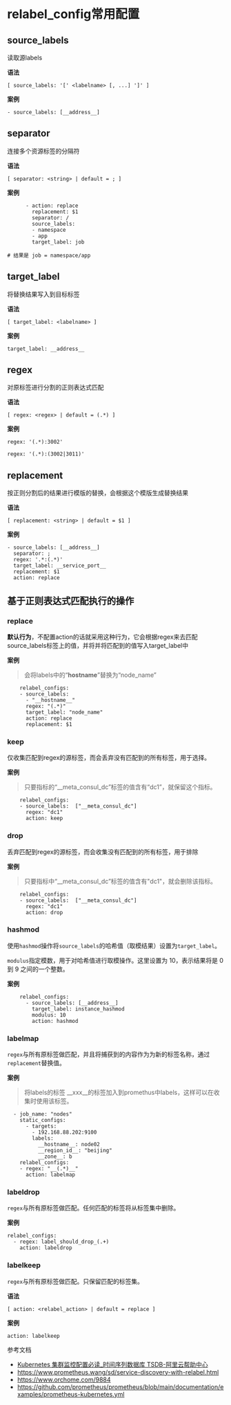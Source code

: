 # relabel_config常用配置

## source_labels
读取源labels

**语法**
``` 
[ source_labels: '[' <labelname> [, ...] ']' ]
```
**案例**
``` 
- source_labels: [__address__]
```

## separator
连接多个资源标签的分隔符

**语法**
``` 
[ separator: <string> | default = ; ]
```
**案例**
``` 
      - action: replace
        replacement: $1
        separator: /
        source_labels:
        - namespace
        - app
        target_label: job
        
# 结果是 job = namespace/app
```
## target_label
将替换结果写入到目标标签

**语法**
``` 
[ target_label: <labelname> ]
```

**案例**
``` 
target_label: __address__
```

## regex

对原标签进行分割的正则表达式匹配

**语法**
``` 
[ regex: <regex> | default = (.*) ]
```

**案例**
``` 
regex: '(.*):3002'

regex: '(.*):(3002|3011)'
```

## replacement
按正则分割后的结果进行模版的替换，会根据这个模版生成替换结果

**语法**
``` 
[ replacement: <string> | default = $1 ]
```

**案例**
``` 
- source_labels: [__address__]
  separator: ;
  regex: '.*:(.*)'
  target_label: __service_port__
  replacement: $1
  action: replace
```


## 基于正则表达式匹配执行的操作

### replace
**默认行为**，不配置action的话就采用这种行为，它会根据regex来去匹配source_labels标签上的值，并将并将匹配到的值写入target_label中

**案例**
>会将labels中的“__hostname__”替换为“node_name”
``` 
    relabel_configs:
    - source_labels:
      - "__hostname__"
      regex: "(.*)"
      target_label: "node_name"
      action: replace
      replacement: $1
```

### keep
仅收集匹配到regex的源标签，而会丢弃没有匹配到的所有标签，用于选择。

**案例**
>只要指标的“__meta_consul_dc”标签的值含有“dc1”，就保留这个指标。
``` 
    relabel_configs:
    - source_labels:  ["__meta_consul_dc"]
      regex: "dc1"
      action: keep
```

### drop
丢弃匹配到regex的源标签，而会收集没有匹配到的所有标签，用于排除

**案例**
>只要指标中“__meta_consul_dc”标签的值含有"dc1"，就会删除该指标。
``` 
    relabel_configs:
    - source_labels:  ["__meta_consul_dc"]
      regex: "dc1"
      action: drop
```

### hashmod
使用`hashmod`操作将`source_labels`的哈希值（取模结果）设置为`target_label`。

`modulus`指定模数，用于对哈希值进行取模操作。这里设置为 10，表示结果将是 0 到 9 之间的一个整数。

**案例**
```angular2html
    relabel_configs:
      - source_labels: [__address__]
        target_label: instance_hashmod
        modulus: 10
        action: hashmod
```

### labelmap
`regex`与所有原标签做匹配，并且将捕获到的内容作为为新的标签名称，通过`replacement`替换值。

**案例**
>将labels的标签 __xxx__的标签加入到promethus中labels，这样可以在收集时使用该标签。
```
  - job_name: "nodes"
    static_configs:
      - targets:
        - 192.168.88.202:9100
        labels:
          __hostname__: node02
          __region_id__: "beijing"
          __zone__: b
    relabel_configs:
    - regex: "__(.*)__"
      action: labelmap
```

### labeldrop
`regex`与所有原标签做匹配。任何匹配的标签将从标签集中删除。

**案例**
``` 
relabel_configs:
  - regex: label_should_drop_(.+)
    action: labeldrop
```

### labelkeep
`regex`与所有原标签做匹配。只保留匹配的标签集。

**语法**
``` 
[ action: <relabel_action> | default = replace ]
```

**案例**
``` 
action: labelkeep
```

参考文档
- [Kubernetes 集群监控配置必读_时间序列数据库 TSDB-阿里云帮助中心](https://help.aliyun.com/document_detail/123394.html?utm_content=g_1000230851&spm=5176.20966629.toubu.3.f2991ddcpxxvD1#h3-service)
- https://www.prometheus.wang/sd/service-discovery-with-relabel.html
- https://www.orchome.com/9884
- https://github.com/prometheus/prometheus/blob/main/documentation/examples/prometheus-kubernetes.yml